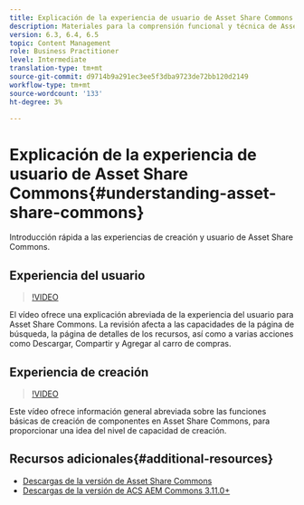 ```yaml
---
title: Explicación de la experiencia de usuario de Asset Share Commons
description: Materiales para la comprensión funcional y técnica de Assets Share Commons
version: 6.3, 6.4, 6.5
topic: Content Management
role: Business Practitioner
level: Intermediate
translation-type: tm+mt
source-git-commit: d9714b9a291ec3ee5f3dba9723de72bb120d2149
workflow-type: tm+mt
source-wordcount: '133'
ht-degree: 3%

---
```



# Explicación de la experiencia de usuario de Asset Share Commons{#understanding-asset-share-commons}

Introducción rápida a las experiencias de creación y usuario de Asset Share Commons.

## Experiencia del usuario

>[!VIDEO](https://video.tv.adobe.com/v/20497/?quality=9&learn=on)

El vídeo ofrece una explicación abreviada de la experiencia del usuario para Asset Share Commons. La revisión afecta a las capacidades de la página de búsqueda, la página de detalles de los recursos, así como a varias acciones como Descargar, Compartir y Agregar al carro de compras.

## Experiencia de creación

>[!VIDEO](https://video.tv.adobe.com/v/20498/?quality=9&learn=on)

Este vídeo ofrece información general abreviada sobre las funciones básicas de creación de componentes en Asset Share Commons, para proporcionar una idea del nivel de capacidad de creación.

## Recursos adicionales{#additional-resources}

* [Descargas de la versión de Asset Share Commons](https://github.com/Adobe-Marketing-Cloud/asset-share-commons/releases)
* [Descargas de la versión de ACS AEM Commons 3.11.0+](https://github.com/Adobe-Consulting-Services/acs-aem-commons/releases)